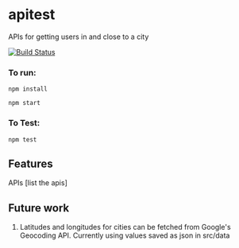 # apitest

APIs for getting users in and close to a city

[![Build Status](https://travis-ci.com/shivangidas/apitest.svg?token=KMckoTpBEKUimWY3SsUN&branch=master)](https://travis-ci.com/shivangidas/apitest)

### To run:

<code>npm install \
npm start</code>

### To Test:

<code>npm test</code>

## Features

APIs
[list the apis]

## Future work

1. Latitudes and longitudes for cities can be fetched from Google's Geocoding API. Currently using values saved as json in src/data
